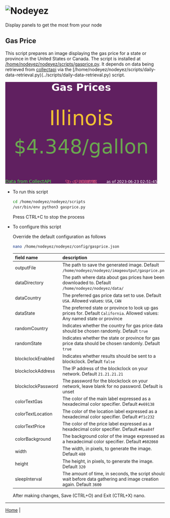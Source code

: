 # ![Nodeyez](../images/nodeyez.svg)
Display panels to get the most from your node

## Gas Price

This script prepares an image displaying the gas price for a state or province in the
United States or Canada.  The script is
installed at [/home/nodeyez/nodeyez/scripts/gasprice.py](../scripts/gasprice.py).
It depends on data being retrieved from [collectapi](./config-collectapi.md) via the
[/home/nodeyez/nodeyez/scripts/daily-data-retrieval.py)(../scripts/daily-data-retrieval.py)
script.

![sample image of gas price](../images/gasprice.png)

* To run this script

   ```sh
   cd /home/nodeyez/nodeyez/scripts
   /usr/bin/env python3 gasprice.py
   ```

   Press CTRL+C to stop the process

* To configure this script

   Override the default configuration as follows

   ```sh
   nano /home/nodeyez/nodeyez/config/gasprice.json
   ```

   | field name | description |
   | --- | --- |
   | outputFile | The path to save the generated image. Default `/home/nodeyez/nodeyez/imageoutput/gasprice.png` |
   | dataDirectory | The path where data about gas prices have been downloaded to. Default `/home/nodeyez/nodeyez/data/` |
   | dataCountry | The preferred gas price data set to use. Default `USA`. Allowed values: `USA`, `CAN` |
   | dataState | The preferred state or province to look up gas prices for. Default `California`. Allowed values: Any named state or province |
   | randomCountry | Indicates whether the country for gas price data should be chosen randomly. Default `true` |
   | randomState | Indicates whether the state or province for gas price data should be chosen randomly. Default `true` |
   | blockclockEnabled | Indicates whether results should be sent to a blockclock. Default `false` |
   | blockclockAddress | The IP address of the blockclock on your network. Default `21.21.21.21` |
   | blockclockPassword | The password for the blockclock on your network, leave blank for no password. Default is unset |
   | colorTextGas | The color of the main label expressed as a hexadecimal color specifier. Default `#e69138` |
   | colorTextLocation | The color of the location label expressed as a hexadecimal color specifier. Default `#f1c232` |
   | colorTextPrice | The color of the price label expressed as a hexadecimal color specifier. Default `#6aa84f` | 
   | colorBackground | The background color of the image expressed as a hexadecimal color specifier. Default `#602060` |
   | width | The width, in pixels, to generate the image. Default `480` |
   | height | The height, in pixels, to generate the image. Default `320` |
   | sleepInterval | The amount of time, in seconds, the script should wait before data gathering and image creation again. Default `3600` |

   After making changes, Save (CTRL+O) and Exit (CTRL+X) nano.


---

[Home](../) | 

